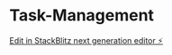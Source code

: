 # Task-Management

[Edit in StackBlitz next generation editor ⚡️](https://stackblitz.com/~/github.com/SakthirajanSembulingam/Task-Management)